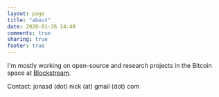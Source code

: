 ```yaml
---
layout: page
title: "about"
date: 2020-01-26 14:40
comments: true
sharing: true
footer: true
---
```


I'm mostly working on open-source and research projects in the Bitcoin space at [Blockstream](https://blockstream.com).

Contact: jonasd (dot) nick (at) gmail (dot) com
